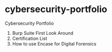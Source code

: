 # cybersecurity-portfolio
Cybersecurity Portfolio
<OL>
<li>Burp Suite First Look Around</>
<li>Certification List</>
<li>How to use Encase for Digital Forensics</>
</OL>
